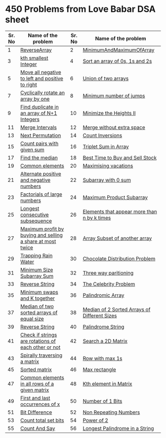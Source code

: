 # 450 Problems from Love Babar DSA sheet

| Sr. No | Name of the problem | Sr. No | Name of the problem |
| ------ | ------------------- | ------ | ------------------- |
| 1 | [ReverseArray](https://github.com/Rajat16353/Codes/blob/master/450-Solved-questions/1-50/1-ReverseArray.py) | 2 | [MinimumAndMaximumOfArray](https://github.com/Rajat16353/Codes/blob/master/450-Solved-questions/1-50/2-MinimumAndMaximumOfArray.java) |
| 3 | [kth smallest Integer](https://github.com/Rajat16353/Codes/blob/master/450-Solved-questions/1-50/3-kth%20smallest%20Integer.java) | 4 | [Sort an array of 0s, 1s and 2s](https://github.com/Rajat16353/Codes/blob/master/450-Solved-questions/1-50/4-Sort%20an%20array%20of%200s,%201s%20and%202s.java) |
| 5 | [Move all negative to left and positive to right](https://github.com/Rajat16353/Codes/blob/master/450-Solved-questions/1-50/5-Move%20all%20negative%20to%20left%20and%20positive%20to%20right.java) | 6 | [Union of two arrays](https://github.com/Rajat16353/Codes/blob/master/450-Solved-questions/1-50/6-Union%20of%20two%20arrays.java) |
| 7 | [Cyclically rotate an array by one](https://github.com/Rajat16353/Codes/blob/master/450-Solved-questions/1-50/7-Cyclically%20rotate%20an%20array%20by%20one.java) | 8 | [Minimum number of jumps](https://github.com/Rajat16353/Codes/blob/master/450-Solved-questions/1-50/8-Minimum%20number%20of%20jumps.java) |
| 9 | [Find duplicate in an array of N+1 Integers](https://github.com/Rajat16353/Codes/blob/master/450-Solved-questions/1-50/9-Find%20duplicate%20in%20an%20array%20of%20N+1%20Integers.java) | 10 | [Minimize the Heights II](https://github.com/Rajat16353/Codes/blob/master/450-Solved-questions/1-50/10-Minimize%20the%20Heights%20II.java) |
| 11 | [Merge Intervals](https://github.com/Rajat16353/Codes/blob/master/450-Solved-questions/1-50/11-Merge%20Intervals.py) | 12 | [Merge without extra space](https://github.com/Rajat16353/Codes/blob/master/450-Solved-questions/1-50/12-Merge%20without%20extra%20space.java) |
| 13 | [Next Permutation](https://github.com/Rajat16353/Codes/blob/master/450-Solved-questions/1-50/13-Next%20Permutation.java) | 14 | [Count Inversions](https://github.com/Rajat16353/Codes/blob/master/450-Solved-questions/1-50/14-Count%20Inversions.java) |
| 15 | [Count pairs with given sum](https://github.com/Rajat16353/Codes/blob/master/450-Solved-questions/1-50/15-Count%20pairs%20with%20given%20sum.java) | 16 | [Triplet Sum in Array](https://github.com/Rajat16353/Codes/blob/master/450-Solved-questions/1-50/16-Triplet%20Sum%20in%20Array.java) |
| 17 | [Find the median](https://github.com/Rajat16353/Codes/blob/master/450-Solved-questions/1-50/17-Find%20the%20median.java) | 18 | [Best Time to Buy and Sell Stock](https://github.com/Rajat16353/Codes/blob/master/450-Solved-questions/1-50/18-Best%20Time%20to%20Buy%20and%20Sell%20Stock.java) |
| 19 | [Common elements](https://github.com/Rajat16353/Codes/blob/master/450-Solved-questions/1-50/19-Common%20elements.java) | 20 | [Maximising vacations](https://github.com/Rajat16353/Codes/blob/master/450-Solved-questions/1-50/20-Maximising%20vacations.java) |
| 21 | [Alternate positive and negative numbers](https://github.com/Rajat16353/Codes/blob/master/450-Solved-questions/1-50/21-Alternate%20positive%20and%20negative%20numbers.java) | 22 | [Subarray with 0 sum](https://github.com/Rajat16353/Codes/blob/master/450-Solved-questions/1-50/22-Subarray%20with%200%20sum.java) |
| 23 | [Factorials of large numbers](https://github.com/Rajat16353/Codes/blob/master/450-Solved-questions/1-50/23-Factorials%20of%20large%20numbers.java) | 24 | [Maximum Product Subarray](https://github.com/Rajat16353/Codes/blob/master/450-Solved-questions/1-50/24-Maximum%20Product%20Subarray.java) |
| 25 | [Longest consecutive subsequence](https://github.com/Rajat16353/Codes/blob/master/450-Solved-questions/1-50/25-Longest%20consecutive%20subsequence.java) | 26 | [Elements that appear more than n by k times](https://github.com/Rajat16353/Codes/blob/master/450-Solved-questions/1-50/26-Elements%20that%20appear%20more%20than%20n%20by%20k%20times.java) |
| 27 | [Maximum profit by buying and selling a share at most twice](https://github.com/Rajat16353/Codes/blob/master/450-Solved-questions/1-50/27-Maximum%20profit%20by%20buying%20and%20selling%20a%20share%20at%20most%20twice.java) | 28 | [Array Subset of another array](https://github.com/Rajat16353/Codes/blob/master/450-Solved-questions/1-50/28-Array%20Subset%20of%20another%20array.java) |
| 29 | [Trapping Rain Water](https://github.com/Rajat16353/Codes/blob/master/450-Solved-questions/1-50/29-Trapping%20Rain%20Water.java) | 30 | [Chocolate Distribution Problem](https://github.com/Rajat16353/Codes/blob/master/450-Solved-questions/1-50/30-Chocolate%20Distribution%20Problem.java) |
| 31 | [Minimum Size Subarray Sum](https://github.com/Rajat16353/Codes/blob/master/450-Solved-questions/1-50/31-Minimum%20Size%20Subarray%20Sum.java) | 32 | [Three way paritioning](https://github.com/Rajat16353/Codes/blob/master/450-Solved-questions/1-50/32-Three%20way%20paritioning.java) |
| 33 | [Reverse String](https://github.com/Rajat16353/Codes/blob/master/450-Solved-questions/1-50/33-Reverse%20String.java) | 34 | [The Celebrity Problem](https://github.com/Rajat16353/Codes/blob/master/450-Solved-questions/1-50/34-The%20Celebrity%20Problem.java) |
| 35 | [Minimum swaps and K together](https://github.com/Rajat16353/Codes/blob/master/450-Solved-questions/1-50/35-Minimum%20swaps%20and%20K%20together.java) | 36 | [Palindromic Array](https://github.com/Rajat16353/Codes/blob/master/450-Solved-questions/1-50/36-Palindromic%20Array.py) |
| 37 | [Median of two sorted arrays of equal size](https://github.com/Rajat16353/Codes/blob/master/450-Solved-questions/1-50/37-Median%20of%20two%20sorted%20arrays%20of%20equal%20size.java) | 38 | [Median of 2 Sorted Arrays of Different Sizes](https://github.com/Rajat16353/Codes/blob/master/450-Solved-questions/1-50/38-Median%20of%202%20Sorted%20Arrays%20of%20Different%20Sizes.java) |
| 39 | [Reverse String](https://github.com/Rajat16353/Codes/blob/master/450-Solved-questions/1-50/39-Reverse%20String.java) | 40 | [Palindrome String](https://github.com/Rajat16353/Codes/blob/master/450-Solved-questions/1-50/40-Palindrome%20String.java) |
| 41 | [Check if strings are rotations of each other or not](https://github.com/Rajat16353/Codes/blob/master/450-Solved-questions/1-50/41-Check%20if%20strings%20are%20rotations%20of%20each%20other%20or%20not.java) | 42 | [Search a 2D Matrix](https://github.com/Rajat16353/Codes/blob/master/450-Solved-questions/1-50/42-Search%20a%202D%20Matrix.java) |
| 43 | [Spirally traversing a matrix](https://github.com/Rajat16353/Codes/blob/master/450-Solved-questions/1-50/43-Spirally%20traversing%20a%20matrix.java) | 44 | [Row with max 1s](https://github.com/Rajat16353/Codes/blob/master/450-Solved-questions/1-50/44-Row%20with%20max%201s.java) |
| 45 | [Sorted matrix](https://github.com/Rajat16353/Codes/blob/master/450-Solved-questions/1-50/45-Sorted%20matrix.java) | 46 | [Max rectangle](https://github.com/Rajat16353/Codes/blob/master/450-Solved-questions/1-50/46-Max%20rectangle.java) |
| 47 | [Common elements in all rows of a given matrix](https://github.com/Rajat16353/Codes/blob/master/450-Solved-questions/1-50/47-Common%20elements%20in%20all%20rows%20of%20a%20given%20matrix.java) | 48 | [Kth element in Matrix](https://github.com/Rajat16353/Codes/blob/master/450-Solved-questions/1-50/48-Kth%20element%20in%20Matrix.java) |
| 49 | [First and last occurrences of x](https://github.com/Rajat16353/Codes/blob/master/450-Solved-questions/1-50/49-First%20and%20last%20occurrences%20of%20x.java) | 50 | [Number of 1 Bits](https://github.com/Rajat16353/Codes/blob/master/450-Solved-questions/1-50/50-Number%20of%201%20Bits.java) |
| 51 | [Bit Difference](https://github.com/Rajat16353/Codes/blob/master/450-Solved-questions/51-100/51-Bit%20Difference.java) | 52 | [Non Repeating Numbers](https://github.com/Rajat16353/Codes/blob/master/450-Solved-questions/51-100/52-Non%20Repeating%20Numbers.java) |
| 53 | [Count total set bits](https://github.com/Rajat16353/Codes/blob/master/450-Solved-questions/51-100/53-Count%20total%20set%20bits.java) | 54 | [Power of 2](https://github.com/Rajat16353/Codes/blob/master/450-Solved-questions/51-100/54-Power%20of%202.java) |
| 55 | [Count And Say](https://github.com/Rajat16353/Codes/blob/master/450-Solved-questions/51-100/55-Count%20And%20Say.py) | 56 | [Longest Palindrome in a String](https://github.com/Rajat16353/Codes/blob/master/450-Solved-questions/51-100/56-Longest%20Palindrome%20in%20a%20String.java) |
